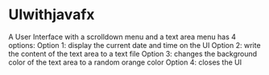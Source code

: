 # UIwithjavafx
A User Interface with a scrolldown menu and a text area
menu has 4 options:
Option 1: display the current date and time on the UI
Option 2: write the content of the text area to a text file
Option 3: changes the background color of the text area to a random orange color
Option 4: closes the UI
